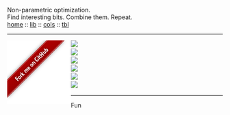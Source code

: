 Non-parametric optimization.<br>
Find interesting bits. Combine them. Repeat.<br>
[home](http://menzies.us/bnbab2)         :: [lib](http://menzies.us/bnbad2/lib.html) ::
[cols](http://menzies.us/bnbad2/tab.html) :: [tbl](http://menzies.us/bnbad2/grow.html)<br>
<hr>
<a href="http://github.com/timm/bnbad2"><img src="https://github.com/timm/bnbad2/raw/main/etc/img/banner.png" align=left></a><a href="https://zenodo.org/badge/latestdoi/326061406"><img src="https://zenodo.org/badge/326061406.svg"></a><br><img 
src="https://img.shields.io/badge/platform-osx%20,%20linux-orange"><br><img 
src="https://img.shields.io/badge/language-python3,bash-blue"><br><img 
src="https://img.shields.io/badge/purpose-ai%20,%20se-blueviolet"><br><a 
href="https://travis-ci.com/timm/bnbad2"><img src="https://travis-ci.com/timm/bnbad2.svg?branch=main"></a><br><img 
src="https://img.shields.io/badge/license-mit-lightgrey"><hr>

Fun


